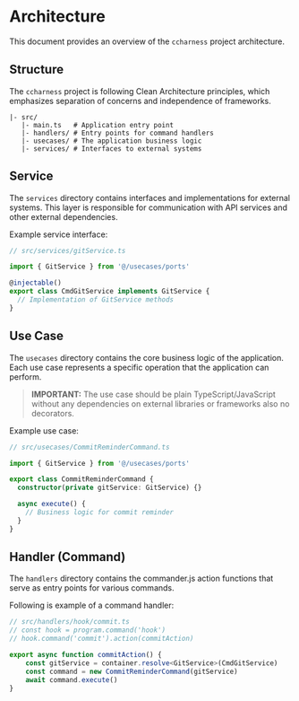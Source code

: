 # Architecture

This document provides an overview of the `ccharness` project architecture.

## Structure

The `ccharness` project is following Clean Architecture principles, which emphasizes separation of concerns and independence of frameworks.

```
|- src/
   |- main.ts   # Application entry point
   |- handlers/ # Entry points for command handlers
   |- usecases/ # The application business logic
   |- services/ # Interfaces to external systems
```

## Service

The `services` directory contains interfaces and implementations for external systems. This layer is responsible for communication with API services and other external dependencies.

Example service interface:

```typescript
// src/services/gitService.ts

import { GitService } from '@/usecases/ports'

@injectable()
export class CmdGitService implements GitService {
  // Implementation of GitService methods
}
```

## Use Case

The `usecases` directory contains the core business logic of the application. Each use case represents a specific operation that the application can perform.

> **IMPORTANT:** The use case should be plain TypeScript/JavaScript without any dependencies on external libraries or frameworks also no decorators.

Example use case:

```typescript
// src/usecases/CommitReminderCommand.ts

import { GitService } from '@/usecases/ports'

export class CommitReminderCommand {
  constructor(private gitService: GitService) {}

  async execute() {
    // Business logic for commit reminder
  }
}
```

## Handler (Command)

The `handlers` directory contains the commander.js action functions that serve as entry points for various commands.

Following is example of a command handler:

```typescript
// src/handlers/hook/commit.ts
// const hook = program.command('hook')
// hook.command('commit').action(commitAction)

export async function commitAction() {
    const gitService = container.resolve<GitService>(CmdGitService)
    const command = new CommitReminderCommand(gitService)
    await command.execute()
}
```
